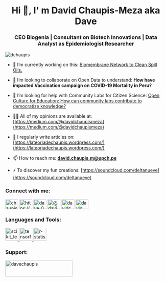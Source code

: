 <h1 align="center">Hi 👋, I' m David Chaupis-Meza aka Dave</h1>
<h3 align="center">CEO Biogenia | Consultant on Biotech Innovations | Data Analyst as Epidemiologist Researcher</h3>

<p align="left"> <img src="https://komarev.com/ghpvc/?username=dchaupis&label=Profile%20views&color=0e75b6&style=plastic" alt="dchaupis" /> </p>

- 🔭 I’m currently working on this: [Biomembrane Network to Clean Spill Oils.](https://zenodo.org/record/5930956#.YlhppItBxhF)

- 👯 I’m looking to collaborate on Open Data to understand: **How have impacted Vaccination campaign on COVID-19 Mortality in Peru?**

- 🤝 I’m looking for help with Community Labs for Citizen Science: [Open Culture for Education: How can community labs contribute to democratize knowledge?](https://zenodo.org/record/1482779#.YlhrP4tBxhE)

- 👨‍💻 All of my opinions are available at: [https://medium.com/@davidchaupismeza](https://medium.com/@davidchaupismeza)

- 📝 I regularly write articles on: [https://lateoriadechaupis.wordpress.com/](https://lateoriadechaupis.wordpress.com/)

- 📫 How to reach me: **david.chaupis.m@upch.pe**

- ⚡ To discover my fun creations: [https://soundcloud.com/deltanueve](https://soundcloud.com/deltanueve) 

<h3 align="left">Connect with me:</h3>
<p align="left">
<a href="https://twitter.com/chaupismeza" target="blank"><img align="center" src="https://raw.githubusercontent.com/rahuldkjain/github-profile-readme-generator/master/src/images/icons/Social/twitter.svg" alt="chaupismeza" height="30" width="40" /></a>
<a href="https://linkedin.com/in/https://www.linkedin.com/in/davidchaupis/" target="blank"><img align="center" src="https://raw.githubusercontent.com/rahuldkjain/github-profile-readme-generator/master/src/images/icons/Social/linked-in-alt.svg" alt="https://www.linkedin.com/in/davidchaupis/" height="30" width="40" /></a>
<a href="https://instagram.com/dave_0855" target="blank"><img align="center" src="https://raw.githubusercontent.com/rahuldkjain/github-profile-readme-generator/master/src/images/icons/Social/instagram.svg" alt="dave_0855" height="30" width="40" /></a>
<a href="https://medium.com/@davidchaupismeza" target="blank"><img align="center" src="https://raw.githubusercontent.com/rahuldkjain/github-profile-readme-generator/master/src/images/icons/Social/medium.svg" alt="@davidchaupismeza" height="30" width="40" /></a>
<a href="https://fb.com/davidchaupismeza" target="blank"><img align="center" src="https://raw.githubusercontent.com/rahuldkjain/github-profile-readme-generator/master/src/images/icons/Social/facebook.svg" alt="davidchaupismeza" height="30" width="40" /></a>
<a href="https://www.youtube.com/c/david chaupis-meza" target="blank"><img align="center" src="https://raw.githubusercontent.com/rahuldkjain/github-profile-readme-generator/master/src/images/icons/Social/youtube.svg" alt="david chaupis-meza" height="30" width="40" /></a>
</p>

<h3 align="left">Languages and Tools:</h3>
<p align="left"> <a href="https://scikit-learn.org/" target="_blank" rel="noreferrer"> <img src="https://upload.wikimedia.org/wikipedia/commons/0/05/Scikit_learn_logo_small.svg" alt="scikit_learn" width="40" height="40"/> </a> <a href="https://www.tensorflow.org" target="_blank" rel="noreferrer"> <img src="https://www.vectorlogo.zone/logos/tensorflow/tensorflow-icon.svg" alt="tensorflow" width="40" height="40"/> </a> <a href="https://www.r-project.org/" target="_blank" rel="noreferrer"> <img src="https://www.vectorlogo.zone/logos/r-project/r-project-icon.svg" alt="r-statistical-computing" width="40" height="40"/> </a></p>

<h3 align="left">Support:</h3>
<p><a href="https://www.buymeacoffee.com/davechaupis"> <img align="left" src="https://cdn.buymeacoffee.com/buttons/v2/default-yellow.png" height="50" width="210" alt="davechaupis" /></a></p><br><br>

<!---
DChaupis/DChaupis is a ✨ special ✨ repository because its `README.md` (this file) appears on your GitHub profile.
You can click the Preview link to take a look at your changes.
--->
